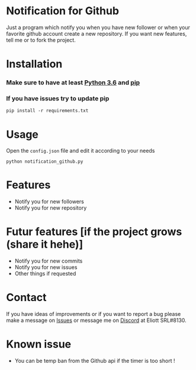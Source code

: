 # Notification for Github
Just a program which notify you when you have new follower or when your favorite github account create a new repository. If you want new features, tell me or to fork the project.

# Installation
### Make sure to have at least [Python 3.6](https://www.python.org/downloads/release/python-360/) and [pip](https://pypi.org/project/pip/)
### If you have issues try to update pip
```
pip install -r requirements.txt
```

# Usage
Open the `config.json` file and edit it according to your needs
```
python notification_github.py
```

# Features
* Notify you for new followers
* Notify you for new repository

# Futur features [if the project grows (share it hehe)]
* Notify you for new commits
* Notify you for new issues 
* Other things if requested

# Contact
If you have ideas of improvements or if you want to report a bug please make a message on [Issues](https://github.com/Eliott-Srl/notifications-for-github/issues) or message me on [Discord](https://discord.com/) at Eliott SRL#8130.

# Known issue
* You can be temp ban from the Github api if the timer is too short ! 
